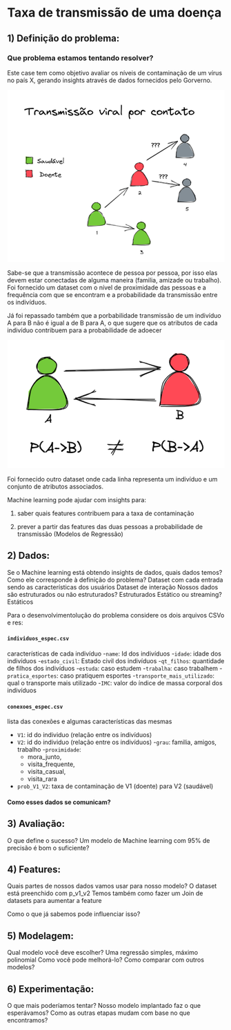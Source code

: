 # Taxa de transmissão de uma doença

## 1) Definição do problema: 

### Que problema estamos tentando resolver?  

Este case tem como objetivo avaliar os níveis de contaminação de um vírus no país X, gerando insights através de dados fornecidos pelo Gorverno.

![alt text](https://github.com/mcalmeida13/neoway-case/blob/main/img/2022-05-04_14-56.png?raw=true)




Sabe-se que a transmissão acontece de pessoa por pessoa, por isso elas devem estar conectadas de alguma maneira (familia, amizade ou trabalho). Foi fornecido um dataset com o nível de proximidade das pessoas e a frequência com que se encontram e a probabilidade da transmissão entre os indivíduos.

Já foi repassado também que a porbabilidade transmissão de um indivíduo A para B não é igual a de B para A, o que sugere que os atributos de cada indivíduo contribuem para a probabilidade de adoecer


![alt text](https://github.com/mcalmeida13/neoway-case/blob/main/img/2022-05-04_15-08.png?raw=true)

Foi fornecido outro dataset onde cada linha representa um indivíduo e um conjunto de atributos associados.

Machine learning pode ajudar com insights para:

1) saber quais features contribuem para a taxa de contaminação

2) prever a partir das features das duas pessoas a probabilidade de transmissão (Modelos de Regressão)

## 2) Dados:
Se o Machine learning está obtendo insights de dados, quais dados temos? Como ele corresponde à definição do problema? 
Dataset com cada entrada sendo as características dos usuários
Dataset de interação
Nossos dados são estruturados ou não estruturados? 
Estruturados
Estático ou streaming?
Estáticos

Para o desenvolvimentolução do problema considere os dois arquivos CSVo e res: 
#### `individuos_espec.csv`

características de cada indivíduo 
-`name`: Id dos indivíduos 
-`idade`: idade dos indivíduos 
-`estado_civil`: Estado civil dos indivíduos
-`qt_filhos`: quantidade de filhos dos indivíduos 
-`estuda`: caso estudem 
-`trabalha`: caso trabalhem 
-`pratica_esportes`: caso pratiquem esportes 
-`transporte_mais_utilizado`: qual o transporte mais utilizado 
-`IMC`: valor do índice de massa corporal dos indivíduos 

#### `conexoes_espec.csv` 

lista das conexões e algumas características das mesmas 
- `V1`: id do individuo (relação entre os indivíduos) 
- `V2`: id do individuo (relação entre os indivíduos) 
-`grau`: familia, amigos, trabalho 
-`proximidade`: 
    - mora_junto, 
    - visita_frequente, 
    - visita_casual, 
    - visita_rara
- `prob_V1_V2`: taxa de contaminação de V1 (doente) para V2 (saudável)

#### Como esses dados se comunicam?

## 3) Avaliação:
O que define o sucesso? 
Um modelo de Machine learning com 95% de precisão é bom o suficiente?


## 4) Features:

Quais partes de nossos dados vamos usar para nosso modelo? 
O dataset está preenchido com p_v1_v2
Temos também como fazer um Join de datasets para aumentar a feature


Como o que já sabemos pode influenciar isso?

## 5) Modelagem:
Qual modelo você deve escolher?
Uma regressão simples, máximo polinomial
Como você pode melhorá-lo? Como comparar com outros modelos?


## 6) Experimentação:
O que mais poderíamos tentar? 
Nosso modelo implantado faz o que esperávamos? 
Como as outras etapas mudam com base no que encontramos?
